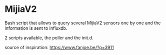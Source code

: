 # MijiaV2

Bash script that allows to query several MijiaV2 sensors one by one and the information is sent to influxdb.

2 scripts available, the poller and the init.d.

source of inspiration: https://www.fanjoe.be/?p=3911

